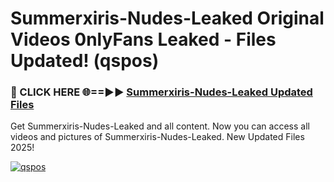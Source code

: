 # Summerxiris-Nudes-Leaked Original Videos 0nlyFans Leaked - Files Updated! (qspos)

<h3>🔴 CLICK HERE 🌐==►► <a href="https://tinyurl.com/yc6ubb5a" rel="nofollow">Summerxiris-Nudes-Leaked Updated Files</a></h3>

Get Summerxiris-Nudes-Leaked and all content. Now you can access all videos and pictures of Summerxiris-Nudes-Leaked. New Updated Files 2025!

[![qspos](https://i.imgur.com/7eu0CRL.gif)](https://tinyurl.com/yc6ubb5a)
